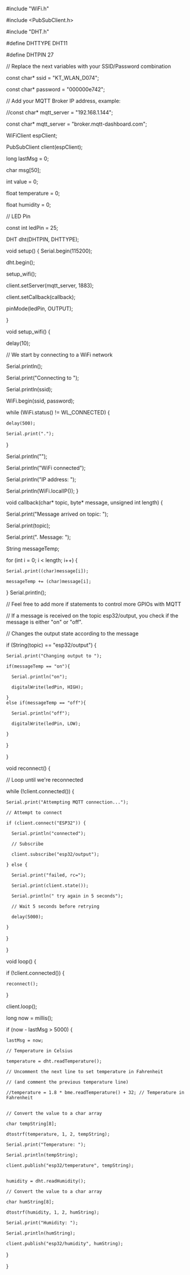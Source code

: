 #include "WiFi.h"

#include <PubSubClient.h>

#include "DHT.h"

#define DHTTYPE DHT11

#define DHTPIN 27

// Replace the next variables with your SSID/Password combination

const char* ssid = "KT_WLAN_D074";

const char* password = "000000e742";

// Add your MQTT Broker IP address, example:

//const char* mqtt_server = "192.168.1.144";

const char* mqtt_server = "broker.mqtt-dashboard.com";

WiFiClient espClient;

PubSubClient client(espClient);

long lastMsg = 0;

char msg[50];

int value = 0;

float temperature = 0;

float humidity = 0;


// LED Pin

const int ledPin = 25;

DHT dht(DHTPIN, DHTTYPE);

void setup() {
  Serial.begin(115200);
  
  dht.begin();
  
  setup_wifi();
  
  client.setServer(mqtt_server, 1883);
  
  client.setCallback(callback);
  
  pinMode(ledPin, OUTPUT);
  
}

void setup_wifi() {

  delay(10);
  
  // We start by connecting to a WiFi network
  
  Serial.println();
  
  Serial.print("Connecting to ");
  
  Serial.println(ssid);
  

  WiFi.begin(ssid, password);

  while (WiFi.status() != WL_CONNECTED) {
  
    delay(500);
    
    Serial.print(".");
    
  }

  Serial.println("");
  
  Serial.println("WiFi connected");
  
  Serial.println("IP address: ");
  
  Serial.println(WiFi.localIP());
}

void callback(char* topic, byte* message, unsigned int length) {

  Serial.print("Message arrived on topic: ");
  
  Serial.print(topic);
  
  Serial.print(". Message: ");
  
  String messageTemp;
  
  for (int i = 0; i < length; i++) {
  
    Serial.print((char)message[i]);
    
    messageTemp += (char)message[i];
    
  }
  Serial.println();

  // Feel free to add more if statements to control more GPIOs with MQTT

  // If a message is received on the topic esp32/output, you check if the message is either "on" or "off". 
  
  // Changes the output state according to the message
  
  if (String(topic) == "esp32/output") {
  
    Serial.print("Changing output to ");
    
    if(messageTemp == "on"){
    
      Serial.println("on");
      
      digitalWrite(ledPin, HIGH);
      
    }
    else if(messageTemp == "off"){
    
      Serial.println("off");
      
      digitalWrite(ledPin, LOW);
      
    }
    
  }
  
}

void reconnect() {

  // Loop until we're reconnected
  
  while (!client.connected()) {
  
    Serial.print("Attempting MQTT connection...");
    
    // Attempt to connect
    
    if (client.connect("ESP32")) {
    
      Serial.println("connected");
      
      // Subscribe
      
      client.subscribe("esp32/output");

    } else {
    
      Serial.print("failed, rc=");
      
      Serial.print(client.state());
      
      Serial.println(" try again in 5 seconds");
      
      // Wait 5 seconds before retrying
      
      delay(5000);
      
    }
    
  }
  
}

void loop() {

  if (!client.connected()) {
  
    reconnect();
    
  }
  
  client.loop();

  long now = millis();
  
  if (now - lastMsg > 5000) {
  
    lastMsg = now;
    
    // Temperature in Celsius
    
    temperature = dht.readTemperature();   
    
    // Uncomment the next line to set temperature in Fahrenheit 
    
    // (and comment the previous temperature line)
    
    //temperature = 1.8 * bme.readTemperature() + 32; // Temperature in Fahrenheit
    
    
    // Convert the value to a char array
    
    char tempString[8];
    
    dtostrf(temperature, 1, 2, tempString);
    
    Serial.print("Temperature: ");
    
    Serial.println(tempString);
    
    client.publish("esp32/temperature", tempString);
    

    humidity = dht.readHumidity();
    
    // Convert the value to a char array
    
    char humString[8];
    
    dtostrf(humidity, 1, 2, humString);
    
    Serial.print("Humidity: ");
    
    Serial.println(humString);
    
    client.publish("esp32/humidity", humString);
    
  }
  
}
